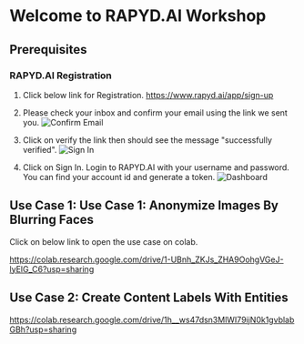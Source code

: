 
# Welcome to RAPYD.AI Workshop

## Prerequisites

### RAPYD.AI Registration
1. Click below link for Registration.
https://www.rapyd.ai/app/sign-up

2. Please check your inbox and confirm your email using the link we sent you.
![Confirm Email](https://i.ibb.co/SnhKYmT/Screenshot-2021-07-16-at-10-24-03.png)

3. Click on verify the link then should see the message "successfully verified".
![Sign In](https://i.ibb.co/2nqktR4/Screenshot-2021-07-16-at-10-28-12.png)

4. Click on Sign In. Login to RAPYD.AI with your username and password. You can find your account id and generate a token.
![Dashboard](https://i.ibb.co/FXjMWL3/Screenshot-2021-07-16-at-10-33-00.png)

## Use Case 1: Use Case 1: Anonymize Images By Blurring Faces
Click on below link to open the use case on colab.

https://colab.research.google.com/drive/1-UBnh_ZKJs_ZHA9OohgVGeJ-lyElG_C6?usp=sharing

## Use Case 2: Create Content Labels With Entities

https://colab.research.google.com/drive/1h__ws47dsn3MlWI79ijN0k1gvblabGBh?usp=sharing
